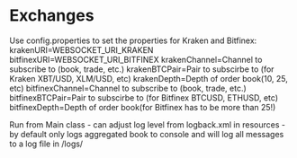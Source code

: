 # Exchanges
Use config.properties to set the properties for Kraken and Bitfinex:
krakenURI=WEBSOCKET_URI_KRAKEN
bitfinexURI=WEBSOCKET_URI_BITFINEX
krakenChannel=Channel to subscribe to (book, trade, etc.)
krakenBTCPair=Pair to subscirbe to (for Kraken XBT/USD, XLM/USD, etc)
krakenDepth=Depth of order book(10, 25, etc)
bitfinexChannel=Channel to subscribe to (book, trade, etc.)
bitfinexBTCPair=Pair to subscirbe to (for Bitfinex BTCUSD, ETHUSD, etc)
bitfinexDepth=Depth of order book(for Bitfinex has to be more than 25!)

Run from Main class - can adjust log level from logback.xml in resources - by default only logs aggregated book to console and will log all messages to a log file in /logs/
